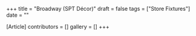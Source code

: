 +++
title = "Broadway (SPT Décor)"
draft = false
tags = ["Store Fixtures"]
date = ""

[Article]
contributors = []
gallery = []
+++